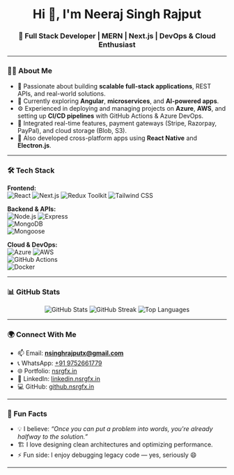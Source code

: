 <h1 align="center">Hi 👋, I'm Neeraj Singh Rajput</h1>
<h3 align="center">🚀 Full Stack Developer | MERN | Next.js | DevOps & Cloud Enthusiast</h3>

---

### 👨‍💻 About Me

- 🧠 Passionate about building **scalable full-stack applications**, REST APIs, and real-world solutions.
- 🔭 Currently exploring **Angular**, **microservices**, and **AI-powered apps**.
- ⚙️ Experienced in deploying and managing projects on **Azure**, **AWS**, and setting up **CI/CD pipelines** with GitHub Actions & Azure DevOps.
- 🔌 Integrated real-time features, payment gateways (Stripe, Razorpay, PayPal), and cloud storage (Blob, S3).
- 📱 Also developed cross-platform apps using **React Native** and **Electron.js**.

---

### 🛠️ Tech Stack

**Frontend:**  
![React](https://img.shields.io/badge/-React-61DAFB?style=flat-square&logo=react) 
![Next.js](https://img.shields.io/badge/-Next.js-black?style=flat-square&logo=next.js) 
![Redux Toolkit](https://img.shields.io/badge/-Redux-764ABC?style=flat-square&logo=redux) 
![Tailwind CSS](https://img.shields.io/badge/-TailwindCSS-38B2AC?style=flat-square&logo=tailwind-css)

**Backend & APIs:**  
![Node.js](https://img.shields.io/badge/-Node.js-339933?style=flat-square&logo=node.js) 
![Express](https://img.shields.io/badge/-Express.js-000000?style=flat-square&logo=express)  
![MongoDB](https://img.shields.io/badge/-MongoDB-4EA94B?style=flat-square&logo=mongodb)  
![Mongoose](https://img.shields.io/badge/-Mongoose-800000?style=flat-square)

**Cloud & DevOps:**  
![Azure](https://img.shields.io/badge/-Azure-0078D4?style=flat-square&logo=microsoft-azure) 
![AWS](https://img.shields.io/badge/-AWS-FF9900?style=flat-square&logo=amazon-aws)  
![GitHub Actions](https://img.shields.io/badge/-GitHub%20Actions-2088FF?style=flat-square&logo=github-actions)  
![Docker](https://img.shields.io/badge/-Docker-2496ED?style=flat-square&logo=docker)

---

### 📊 GitHub Stats

<p align="center">
  <img src="https://github-readme-stats.vercel.app/api?username=NSINGHRAJPUT&show_icons=true&theme=tokyonight" alt="GitHub Stats" />
  <img src="https://streak-stats.demolab.com?user=NSINGHRAJPUT&theme=tokyonight" alt="GitHub Streak" />
  <img src="https://github-readme-stats.vercel.app/api/top-langs/?username=NSINGHRAJPUT&layout=compact&theme=tokyonight" alt="Top Languages" />
</p>

---

### 🌍 Connect With Me

- 📫 Email: **nsinghrajputx@gmail.com**
- 📞 WhatsApp: [+91 9752661779](https://wa.me/919752661779)
- 🌐 Portfolio: [nsrgfx.in](https://www.nsrgfx.in)
- 🔗 LinkedIn: [linkedin.nsrgfx.in](https://linkedin.nsrgfx.in)
- 💻 GitHub: [github.nsrgfx.in](https://github.nsrgfx.in)

---

### 🧠 Fun Facts

- 💡 I believe: *“Once you can put a problem into words, you're already halfway to the solution.”*
- 🏗️ I love designing clean architectures and optimizing performance.
- ⚡ Fun side: I enjoy debugging legacy code — yes, seriously 😄

---

